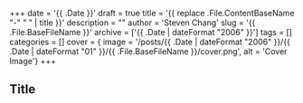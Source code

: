 +++
date = '{{ .Date }}'
draft = true
title = '{{ replace .File.ContentBaseName "-" " " | title }}'
description = ""
author = 'Steven Chang'
slug = '{{ .File.BaseFileName }}'
archive = ['{{ .Date | dateFormat "2006" }}']
tags = []
categories = []
cover = { image = '/posts/{{ .Date | dateFormat "2006" }}/{{ .Date | dateFormat "01" }}/{{ .File.BaseFileName }}/cover.png', alt = 'Cover Image'}
+++

## Title